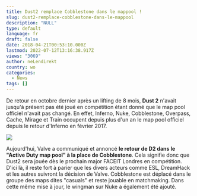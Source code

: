 ```yaml
---
title: Dust2 remplace Cobblestone dans le mappool !
slug: dust2-remplace-cobblestone-dans-le-mappool
description: "NULL"
type: default
language: fr
draft: false
date: 2018-04-21T00:53:10.000Z
lastmod: 2022-07-12T13:16:38.917Z
views: "3069"
author: neLendirekt
country: wo
categories:
  - News
tags: []
---
```

De retour en octobre dernier après un lifting de 8 mois, **Dust 2** n'avait jusqu'à présent pas été joué en compétition étant donné que le map pool officiel n'avait pas changé. En effet, Inferno, Nuke, Cobblestone, Overpass, Cache, Mirage et Train occupent depuis plus d'un an le map pool officiel depuis le retour d'Inferno en février 2017.

![](/images/articles/5ada88692990b/images/FYQppAWMkxrSh2N0lvmwPfXAiJ1Li7WtRMfzeA3O.jpeg)

Aujourd'hui, Valve a communiqué et annoncé **le retour de D2 dans le "Active Duty map pool" à la place de Cobblestone**. Cela signifie donc que Dust2 sera jouée dès le prochain major FACEIT Londres en compétition. D'ici là, il reste fort à parier que les divers acteurs comme ESL, DreamHack et les autres suivront la décision de Valve. Cobblestone est déplacé dans le groupe des maps dites "casuals" et reste jouable en matchmaking. Dans cette même mise à jour, le wingman sur Nuke a également été ajouté.
